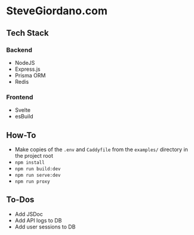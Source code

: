 # SteveGiordano.com

## Tech Stack

### Backend

- NodeJS
- Express.js
- Prisma ORM
- Redis

### Frontend

- Svelte
- esBuild

## How-To

- Make copies of the `.env` and `Caddyfile` from the `examples/` directory in the project root
- `npm install`
- `npm run build:dev`
- `npm run serve:dev`
- `npm run proxy`

## To-Dos

- Add JSDoc
- Add API logs to DB
- Add user sessions to DB
